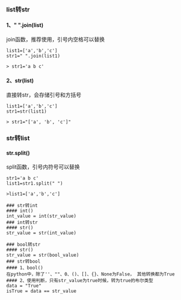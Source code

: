 ### list转str
#### 1、" ".join(list)
    
join函数，推荐使用，引号内空格可以替换
```
list1=['a','b','c']  
str1=" ".join(list1)

> str1='a b c'
```

#### 2、str(list)

直接转str，会存储引号和方括号

```
list1=['a','b','c']  
str1=str(list1)

> str1="['a', 'b', 'c']"
```

### str转list
#### str.split()

split函数，引号内符号可以替换
```
str1='a b c'  
list1=str1.split(" ")

>list1=['a','b','c']

### str转int  
#### int()
int_value = int(str_value)  
### int转str
#### str()
str_value = str(int_value)

### bool转str
#### str()  
str_value = str(bool_value)
### str转bool
#### 1、bool()
在python中，除了''、""、0、()、[]、{}、None为False， 其他转换都为True  
#### 2、使用判断，只有str_value为true时候，转为true的布尔类型
data = "True"  
isTrue = data == str_value




